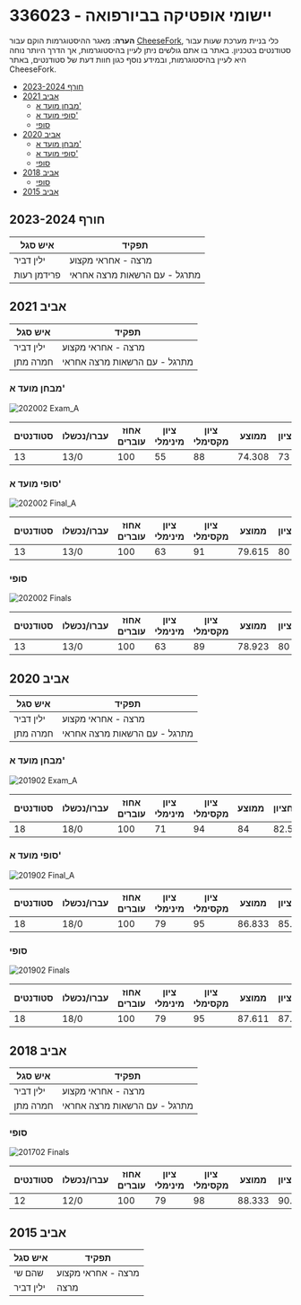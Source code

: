 # 336023 - יישומי אופטיקה בביורפואה

**הערה**: מאגר ההיסטוגרמות הוקם עבור [CheeseFork](https://cheesefork.cf/), כלי בניית מערכת שעות עבור סטודנטים בטכניון. באתר בו אתם גולשים ניתן לעיין בהיסטוגרמות, אך הדרך היותר נוחה היא לעיין בהיסטוגרמות, ובמידע נוסף כגון חוות דעת של סטודנטים, באתר CheeseFork.

* [חורף 2023-2024](#202301)
* [אביב 2021](#202002)
  * [מבחן מועד א'](#202002-Exam_A)
  * [סופי מועד א'](#202002-Final_A)
  * [סופי](#202002-Finals)
* [אביב 2020](#201902)
  * [מבחן מועד א'](#201902-Exam_A)
  * [סופי מועד א'](#201902-Final_A)
  * [סופי](#201902-Finals)
* [אביב 2018](#201702)
  * [סופי](#201702-Finals)
* [אביב 2015](#201402)

<h2 id="202301">חורף 2023-2024</h2>

| איש סגל | תפקיד |
| ---- | ---- |
| ילין דביר | מרצה - אחראי מקצוע |
| פרידמן רעות | מתרגל - עם הרשאות מרצה אחראי |

<h2 id="202002">אביב 2021</h2>

| איש סגל | תפקיד |
| ---- | ---- |
| ילין דביר | מרצה - אחראי מקצוע |
| חמרה מתן | מתרגל - עם הרשאות מרצה אחראי |

<h3 id="202002-Exam_A">מבחן מועד א'</h3>

![202002 Exam_A](202002/Exam_A.png)

| סטודנטים | עברו/נכשלו | אחוז עוברים | ציון מינימלי | ציון מקסימלי | ממוצע | חציון |
| ---- | ---- | ---- | ---- | ---- | ---- | ---- |
| 13 | 13/0 | 100 | 55 | 88 | 74.308 | 73 |

<h3 id="202002-Final_A">סופי מועד א'</h3>

![202002 Final_A](202002/Final_A.png)

| סטודנטים | עברו/נכשלו | אחוז עוברים | ציון מינימלי | ציון מקסימלי | ממוצע | חציון |
| ---- | ---- | ---- | ---- | ---- | ---- | ---- |
| 13 | 13/0 | 100 | 63 | 91 | 79.615 | 80 |

<h3 id="202002-Finals">סופי</h3>

![202002 Finals](202002/Finals.png)

| סטודנטים | עברו/נכשלו | אחוז עוברים | ציון מינימלי | ציון מקסימלי | ממוצע | חציון |
| ---- | ---- | ---- | ---- | ---- | ---- | ---- |
| 13 | 13/0 | 100 | 63 | 89 | 78.923 | 80 |

<h2 id="201902">אביב 2020</h2>

| איש סגל | תפקיד |
| ---- | ---- |
| ילין דביר | מרצה - אחראי מקצוע |
| חמרה מתן | מתרגל - עם הרשאות מרצה אחראי |

<h3 id="201902-Exam_A">מבחן מועד א'</h3>

![201902 Exam_A](201902/Exam_A.png)

| סטודנטים | עברו/נכשלו | אחוז עוברים | ציון מינימלי | ציון מקסימלי | ממוצע | חציון |
| ---- | ---- | ---- | ---- | ---- | ---- | ---- |
| 18 | 18/0 | 100 | 71 | 94 | 84 | 82.5 |

<h3 id="201902-Final_A">סופי מועד א'</h3>

![201902 Final_A](201902/Final_A.png)

| סטודנטים | עברו/נכשלו | אחוז עוברים | ציון מינימלי | ציון מקסימלי | ממוצע | חציון |
| ---- | ---- | ---- | ---- | ---- | ---- | ---- |
| 18 | 18/0 | 100 | 79 | 95 | 86.833 | 85.5 |

<h3 id="201902-Finals">סופי</h3>

![201902 Finals](201902/Finals.png)

| סטודנטים | עברו/נכשלו | אחוז עוברים | ציון מינימלי | ציון מקסימלי | ממוצע | חציון |
| ---- | ---- | ---- | ---- | ---- | ---- | ---- |
| 18 | 18/0 | 100 | 79 | 95 | 87.611 | 87.5 |

<h2 id="201702">אביב 2018</h2>

| איש סגל | תפקיד |
| ---- | ---- |
| ילין דביר | מרצה - אחראי מקצוע |
| חמרה מתן | מתרגל - עם הרשאות מרצה אחראי |

<h3 id="201702-Finals">סופי</h3>

![201702 Finals](201702/Finals.png)

| סטודנטים | עברו/נכשלו | אחוז עוברים | ציון מינימלי | ציון מקסימלי | ממוצע | חציון |
| ---- | ---- | ---- | ---- | ---- | ---- | ---- |
| 12 | 12/0 | 100 | 79 | 98 | 88.333 | 90.5 |

<h2 id="201402">אביב 2015</h2>

| איש סגל | תפקיד |
| ---- | ---- |
| שהם שי | מרצה - אחראי מקצוע |
| ילין דביר | מרצה |

